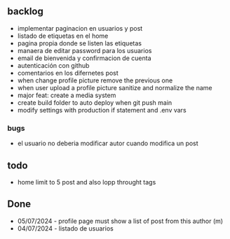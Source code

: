 ## backlog

- implementar paginacion en usuarios y post
- listado de etiquetas en el home
- pagina propia donde se listen las etiquetas
- manaera de editar password para los usuarios
- email de bienvenida y confirmacion de cuenta
- autenticación con github
- comentarios en los difernetes post
- when change profile picture remove the previous one
- when user upload a profile picture sanitize and normalize the name
- major feat: create a media system
- create build folder to auto deploy when git push main
- modify settings with production if statement and .env vars

### bugs

- el usuario no deberia modificar autor cuando modifica un post

## todo

- home limit to 5 post and also lopp throught tags

## Done

- 05/07/2024 - profile page must show a list of post from this author (m)
- 04/07/2024 - listado de usuarios
